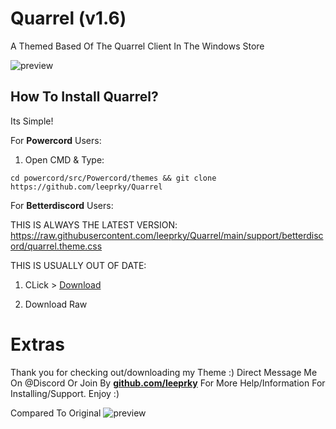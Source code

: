 # Quarrel (v1.6)
A Themed Based Of The Quarrel Client In The Windows Store

![preview](https://i.imgur.com/Qhh2RnU.jpg)

## How To Install Quarrel?

Its Simple!

For **Powercord** Users:

1. Open CMD & Type:

```
cd powercord/src/Powercord/themes && git clone https://github.com/leeprky/Quarrel
```

For **Betterdiscord** Users:

THIS IS ALWAYS THE LATEST VERSION:
https://raw.githubusercontent.com/leeprky/Quarrel/main/support/betterdiscord/quarrel.theme.css

THIS IS USUALLY OUT OF DATE:
1. CLick > [Download](https://betterdiscord.app/Download?id=246)

2. Download Raw

# Extras 

Thank you for checking out/downloading my Theme :)
Direct Message Me On @Discord Or Join By **[github.com/leeprky](https://discord.gg/Ff3rqAYB89)** For More Help/Information For Installing/Support. Enjoy :)


Compared To Original
![preview](https://i.imgur.com/A8h0SjQ.png)
